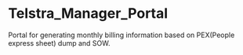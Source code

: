 # Telstra_Manager_Portal
Portal for generating monthly billing information based on PEX(People express sheet) dump and SOW.
